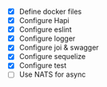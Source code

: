 - [x] Define docker files
- [x] Configure Hapi
- [x] Configure eslint
- [x] Configure logger
- [x] Configure joi & swagger
- [x] Configure sequelize
- [x] Configure test
- [ ] Use NATS for async